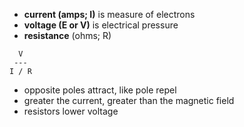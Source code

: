 - **current (amps; I)** is measure of electrons
- **voltage (E or V)** is electrical pressure
- **resistance** (ohms; R)
```
  V
 ---
I / R
```
- opposite poles attract, like pole repel
- greater the current, greater than the magnetic field
- resistors lower voltage